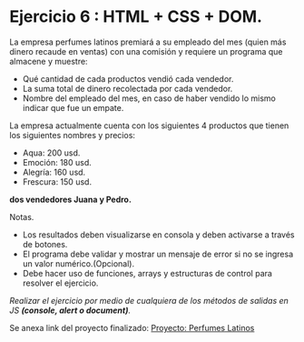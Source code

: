 # Ejercicio 6 : HTML + CSS + DOM.

La empresa perfumes latinos premiará a su empleado del mes (quien más dinero recaude en ventas) con una comisión y requiere un programa que almacene y muestre:

- Qué cantidad de cada productos vendió cada vendedor.
- La suma total de dinero recolectada por cada vendedor.
- Nombre del empleado del mes, en caso de haber vendido lo mismo indicar que fue un empate.


La empresa actualmente cuenta con los siguientes 4 productos que tienen los siguientes nombres y precios:

- Aqua: 200 usd.
- Emoción: 180 usd.
- Alegría: 160 usd.
- Frescura: 150 usd.

**dos vendedores Juana y Pedro.**

Notas.
- Los resultados deben visualizarse en consola y deben activarse a través de botones.
- El programa debe validar y mostrar un mensaje de error si no se ingresa un valor numérico.(Opcional).
- Debe hacer uso de funciones, arrays y estructuras de control para resolver el ejercicio.

_Realizar el ejercicio por medio de cualquiera de los métodos de salidas en JS **(console, alert o document)**._

Se anexa link del proyecto finalizado:
[Proyecto: Perfumes Latinos](https://erikgear.github.io/Ejercicio-6-HTML-CSS-DOM/)